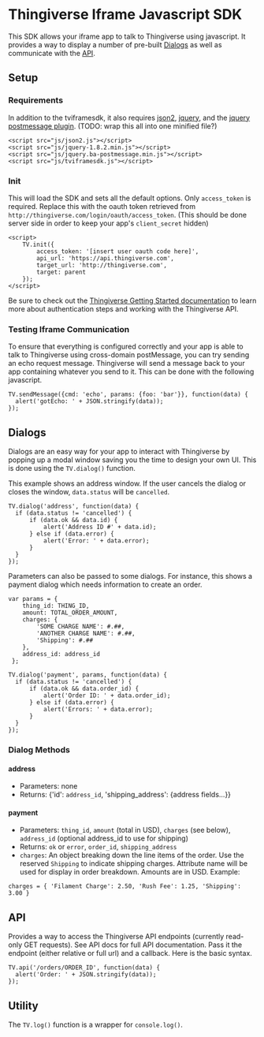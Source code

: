 Thingiverse Iframe Javascript SDK
=================================

This SDK allows your iframe app to talk to Thingiverse using javascript. It provides a way to display a number of pre-built [Dialogs](#dialogs) as well as communicate with the [API](#api).

Setup
-----

### Requirements

In addition to the tviframesdk, it also requires [json2](https://github.com/douglascrockford/JSON-js), [jquery](http://jquery.com/), and the [jquery postmessage plugin](https://github.com/cowboy/jquery-postmessage). (TODO: wrap this all into one minified file?)

    <script src="js/json2.js"></script>
    <script src="js/jquery-1.8.2.min.js"></script>
    <script src="js/jquery.ba-postmessage.min.js"></script>
    <script src="js/tviframesdk.js"></script>

### Init

This will load the SDK and sets all the default options. Only `access_token` is required. Replace this with the oauth token retrieved from `http://thingiverse.com/login/oauth/access_token`. (This should be done server side in order to keep your app's `client_secret` hidden)

    <script>
        TV.init({
            access_token: '[insert user oauth code here]',
            api_url: 'https://api.thingiverse.com',
            target_url: 'http://thingiverse.com',
            target: parent
        });
    </script>

Be sure to check out the [Thingiverse Getting Started documentation](http://www.thingiverse.com/developers/getting-started) to learn more about authentication steps and working with the Thingiverse API.

### Testing Iframe Communication

To ensure that everything is configured correctly and your app is able to talk to Thingiverse using cross-domain postMessage, you can try sending an echo request message. Thingiverse will send a message back to your app containing whatever you send to it. This can be done with the following javascript.

    TV.sendMessage({cmd: 'echo', params: {foo: 'bar'}}, function(data) {
      alert('gotEcho: ' + JSON.stringify(data));
    });

Dialogs
-------

Dialogs are an easy way for your app to interact with Thingiverse by popping up a modal window saving you the time to design your own UI. This is done using the `TV.dialog()` function.

This example shows an address window. If the user cancels the dialog or closes the window, `data.status` will be `cancelled`.

    TV.dialog('address', function(data) {
      if (data.status != 'cancelled') {
          if (data.ok && data.id) {
              alert('Address ID #' + data.id);
          } else if (data.error) {
              alert('Error: ' + data.error);
          }
      }
    });

Parameters can also be passed to some dialogs. For instance, this shows a payment dialog which needs information to create an order.
    
    var params = {
        thing_id: THING_ID,
        amount: TOTAL_ORDER_AMOUNT,
        charges: {
            'SOME CHARGE NAME': #.##,
            'ANOTHER CHARGE NAME': #.##,
            'Shipping': #.##
        },
        address_id: address_id
     };
    
    TV.dialog('payment', params, function(data) {
      if (data.status != 'cancelled') {
          if (data.ok && data.order_id) {
              alert('Order ID: ' + data.order_id);
          } else if (data.error) {
              alert('Errors: ' + data.error);
          }
      }
    });

### Dialog Methods

#### address

* Parameters: none
* Returns: {'id': `address_id`, 'shipping_address': {address fields...}}

#### payment

* Parameters: `thing_id`, `amount` (total in USD), `charges` (see below), `address_id` (optional address_id to use for shipping)
* Returns: `ok` or `error`, `order_id`, `shipping_address`
* `charges`: An object breaking down the line items of the order. Use the reserved `Shipping` to indicate shipping charges. Attribute name will be used for display in order breakdown. Amounts are in USD. Example:

`charges = {
    'Filament Charge': 2.50,
    'Rush Fee': 1.25,
    'Shipping': 3.00
}`

API
---

Provides a way to access the Thingiverse API endpoints (currently read-only GET requests). See API docs for full API documentation. Pass it the endpoint (either relative or full url) and a callback. Here is the basic syntax.

    TV.api('/orders/ORDER_ID', function(data) {
      alert('Order: ' + JSON.stringify(data));
    });

Utility
-------

The `TV.log()` function is a wrapper for `console.log()`.
